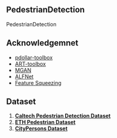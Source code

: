 ## PedestrianDetection
PedestrianDetection

## Acknowledgemnet
- [pdollar-toolbox](https://github.com/pdollar/toolbox)
- [ART-toolbox](https://github.com/Trusted-AI/adversarial-robustness-toolbox)
- [MGAN](https://github.com/Leotju/MGAN)
- [ALFNet](https://github.com/VideoObjectSearch/ALFNet)
- [Feature Squeezing](https://github.com/mzweilin/EvadeML-Zoo)



## Dataset


1. **[Caltech Pedestrian Detection Dataset](https://data.caltech.edu/records/nyy15-4j048)**
2. **[ETH Pedestrian Dataset](https://icu.ee.ethz.ch/research/datsets.html)**
3. **[CityPersons Dataset](https://github.com/cvgroup-njust/CityPersons)**



